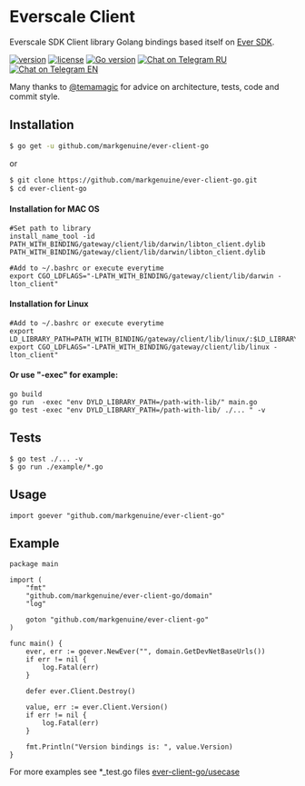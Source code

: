 # Everscale Client
Everscale SDK Client library Golang bindings based itself on [Ever SDK](https://github.com/tonlabs/ever-sdk).

[![version](https://img.shields.io/github/v/tag/move-ton/ton-client-go.svg)](https://github.com/markgenuine/ever-client-go/releases/latest)
[![license](https://img.shields.io/github/license/move-ton/ton-client-go.svg)](https://github.com/markgenuine/ever-client-go/blob/master/LICENSE)
[![Go version](https://img.shields.io/badge/go-1.16+-blue.svg)](https://github.com/moovweb/gvm)
[![Chat on Telegram RU](https://img.shields.io/badge/Chat%20on-Telegram%20RU-blue)](https://t.me/MOVETON_SDK_RU)
[![Chat on Telegram EN](https://img.shields.io/badge/Chat%20on-Telegram%20EN-blue)](https://t.me/MOVETON_SDK_EN)

Many thanks to [@temamagic](https://github.com/temamagic) for advice on architecture, tests, code and commit style.

## Installation

```sh
$ go get -u github.com/markgenuine/ever-client-go
```
or

```sh
$ git clone https://github.com/markgenuine/ever-client-go.git
$ cd ever-client-go
```

#### Installation for MAC OS 
```
#Set path to library
install_name_tool -id PATH_WITH_BINDING/gateway/client/lib/darwin/libton_client.dylib PATH_WITH_BINDING/gateway/client/lib/darwin/libton_client.dylib

#Add to ~/.bashrc or execute everytime 
export CGO_LDFLAGS="-LPATH_WITH_BINDING/gateway/client/lib/darwin -lton_client"
```
#### Installation for Linux
```
#Add to ~/.bashrc or execute everytime 
export LD_LIBRARY_PATH=PATH_WITH_BINDING/gateway/client/lib/linux/:$LD_LIBRARY_PATH
export CGO_LDFLAGS="-LPATH_WITH_BINDING/gateway/client/lib/linux -lton_client"
```

#### Or use "-exec" for example:
```
go build
go run  -exec "env DYLD_LIBRARY_PATH=/path-with-lib/" main.go
go test -exec "env DYLD_LIBRARY_PATH=/path-with-lib/ ./... " -v
```

## Tests
```
$ go test ./... -v
$ go run ./example/*.go
```

## Usage
```golang
import goever "github.com/markgenuine/ever-client-go"
```

## Example
```golang
package main

import (
	"fmt"
	"github.com/markgenuine/ever-client-go/domain"
	"log"

	goton "github.com/markgenuine/ever-client-go"
)

func main() {
	ever, err := goever.NewEver("", domain.GetDevNetBaseUrls())
	if err != nil {
		log.Fatal(err)
	}

	defer ever.Client.Destroy()

	value, err := ever.Client.Version()
	if err != nil {
		log.Fatal(err)
	}

	fmt.Println("Version bindings is: ", value.Version)
}
```
For more examples see *_test.go files
[ever-client-go/usecase](https://github.com/markgenuine/ever-client-go/tree/master/usecase)
